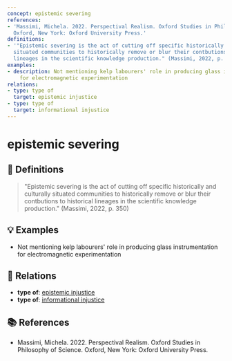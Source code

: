 ```yaml
---
concept: epistemic severing
references:
- 'Massimi, Michela. 2022. Perspectival Realism. Oxford Studies in Philosophy of Science.
  Oxford, New York: Oxford University Press.'
definitions:
- '"Epistemic severing is the act of cutting off specific historically and culturally
  situated communities to historically remove or blur their contbutions to historical
  lineages in the scientific knowledge production." (Massimi, 2022, p. 350)'
examples:
- description: Not mentioning kelp labourers' role in producing glass instrumentation
    for electromagnetic experimentation
relations:
- type: type of
  target: epistemic injustice
- type: type of
  target: informational injustice
---
```


# epistemic severing

## 📖 Definitions

> "Epistemic severing is the act of cutting off specific historically and culturally situated communities to historically remove or blur their contbutions to historical lineages in the scientific knowledge production." (Massimi, 2022, p. 350)

## 💡 Examples

- Not mentioning kelp labourers' role in producing glass instrumentation for electromagnetic experimentation

## 🔗 Relations

- **type of**: [epistemic injustice](./epistemic-injustice.md)
- **type of**: [informational injustice](./informational-injustice.md)

## 📚 References

- Massimi, Michela. 2022. Perspectival Realism. Oxford Studies in Philosophy of Science. Oxford, New York: Oxford University Press.
